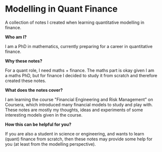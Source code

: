 # Modelling in Quant Finance
A collection of notes I created when learning quantitative modelling in finance.

**Who am I?**

I am a PhD in mathematics, currently preparing for a career in quantitative finance.

**Why these notes?**

For a quant role, I need maths + finance. The maths part is okay given I am a maths PhD, but for finance I decided to study it from scratch and therefore created these notes.

**What does the notes cover?**

I am learning the course "Financial Engineering and Risk Management" on Coursera, which introduced many financial models to study and play with. These notes are mostly my thoughts, ideas and experiments of some interesting models given in the course. 

**How this can be helpful for you?**

If you are also a student in science or engineering, and wants to learn (quant) finance from scratch, then these notes may provide some help for you (at least from the modelling perspective).   
